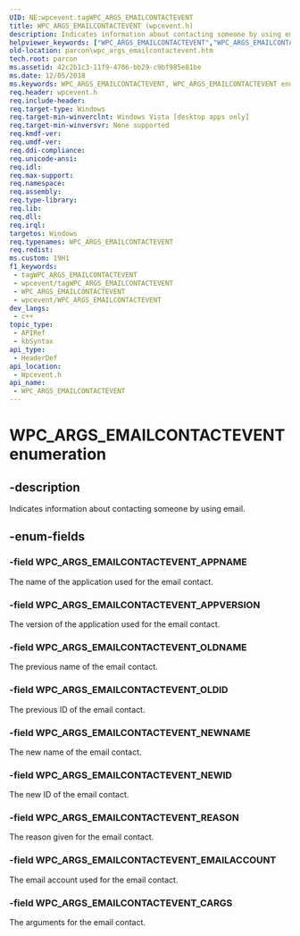 ```yaml
---
UID: NE:wpcevent.tagWPC_ARGS_EMAILCONTACTEVENT
title: WPC_ARGS_EMAILCONTACTEVENT (wpcevent.h)
description: Indicates information about contacting someone by using email.
helpviewer_keywords: ["WPC_ARGS_EMAILCONTACTEVENT","WPC_ARGS_EMAILCONTACTEVENT enumeration","WPC_ARGS_EMAILCONTACTEVENT_APPNAME","WPC_ARGS_EMAILCONTACTEVENT_APPVERSION","WPC_ARGS_EMAILCONTACTEVENT_CARGS","WPC_ARGS_EMAILCONTACTEVENT_EMAILACCOUNT","WPC_ARGS_EMAILCONTACTEVENT_NEWID","WPC_ARGS_EMAILCONTACTEVENT_NEWNAME","WPC_ARGS_EMAILCONTACTEVENT_OLDID","WPC_ARGS_EMAILCONTACTEVENT_OLDNAME","WPC_ARGS_EMAILCONTACTEVENT_REASON","parcon.wpc_args_emailcontactevent","wpcevent/WPC_ARGS_EMAILCONTACTEVENT","wpcevent/WPC_ARGS_EMAILCONTACTEVENT_APPNAME","wpcevent/WPC_ARGS_EMAILCONTACTEVENT_APPVERSION","wpcevent/WPC_ARGS_EMAILCONTACTEVENT_CARGS","wpcevent/WPC_ARGS_EMAILCONTACTEVENT_EMAILACCOUNT","wpcevent/WPC_ARGS_EMAILCONTACTEVENT_NEWID","wpcevent/WPC_ARGS_EMAILCONTACTEVENT_NEWNAME","wpcevent/WPC_ARGS_EMAILCONTACTEVENT_OLDID","wpcevent/WPC_ARGS_EMAILCONTACTEVENT_OLDNAME","wpcevent/WPC_ARGS_EMAILCONTACTEVENT_REASON"]
old-location: parcon\wpc_args_emailcontactevent.htm
tech.root: parcon
ms.assetid: 42c2b1c3-11f9-4706-bb29-c9bf985e81be
ms.date: 12/05/2018
ms.keywords: WPC_ARGS_EMAILCONTACTEVENT, WPC_ARGS_EMAILCONTACTEVENT enumeration, WPC_ARGS_EMAILCONTACTEVENT_APPNAME, WPC_ARGS_EMAILCONTACTEVENT_APPVERSION, WPC_ARGS_EMAILCONTACTEVENT_CARGS, WPC_ARGS_EMAILCONTACTEVENT_EMAILACCOUNT, WPC_ARGS_EMAILCONTACTEVENT_NEWID, WPC_ARGS_EMAILCONTACTEVENT_NEWNAME, WPC_ARGS_EMAILCONTACTEVENT_OLDID, WPC_ARGS_EMAILCONTACTEVENT_OLDNAME, WPC_ARGS_EMAILCONTACTEVENT_REASON, parcon.wpc_args_emailcontactevent, wpcevent/WPC_ARGS_EMAILCONTACTEVENT, wpcevent/WPC_ARGS_EMAILCONTACTEVENT_APPNAME, wpcevent/WPC_ARGS_EMAILCONTACTEVENT_APPVERSION, wpcevent/WPC_ARGS_EMAILCONTACTEVENT_CARGS, wpcevent/WPC_ARGS_EMAILCONTACTEVENT_EMAILACCOUNT, wpcevent/WPC_ARGS_EMAILCONTACTEVENT_NEWID, wpcevent/WPC_ARGS_EMAILCONTACTEVENT_NEWNAME, wpcevent/WPC_ARGS_EMAILCONTACTEVENT_OLDID, wpcevent/WPC_ARGS_EMAILCONTACTEVENT_OLDNAME, wpcevent/WPC_ARGS_EMAILCONTACTEVENT_REASON
req.header: wpcevent.h
req.include-header: 
req.target-type: Windows
req.target-min-winverclnt: Windows Vista [desktop apps only]
req.target-min-winversvr: None supported
req.kmdf-ver: 
req.umdf-ver: 
req.ddi-compliance: 
req.unicode-ansi: 
req.idl: 
req.max-support: 
req.namespace: 
req.assembly: 
req.type-library: 
req.lib: 
req.dll: 
req.irql: 
targetos: Windows
req.typenames: WPC_ARGS_EMAILCONTACTEVENT
req.redist: 
ms.custom: 19H1
f1_keywords:
 - tagWPC_ARGS_EMAILCONTACTEVENT
 - wpcevent/tagWPC_ARGS_EMAILCONTACTEVENT
 - WPC_ARGS_EMAILCONTACTEVENT
 - wpcevent/WPC_ARGS_EMAILCONTACTEVENT
dev_langs:
 - c++
topic_type:
 - APIRef
 - kbSyntax
api_type:
 - HeaderDef
api_location:
 - Wpcevent.h
api_name:
 - WPC_ARGS_EMAILCONTACTEVENT
---
```


# WPC_ARGS_EMAILCONTACTEVENT enumeration


## -description

Indicates information about contacting someone by using email.

## -enum-fields

### -field WPC_ARGS_EMAILCONTACTEVENT_APPNAME

The name of the application used for the email contact.

### -field WPC_ARGS_EMAILCONTACTEVENT_APPVERSION

The version of the application used for the email contact.

### -field WPC_ARGS_EMAILCONTACTEVENT_OLDNAME

The previous name of the email contact.

### -field WPC_ARGS_EMAILCONTACTEVENT_OLDID

The previous ID of the email contact.

### -field WPC_ARGS_EMAILCONTACTEVENT_NEWNAME

The new name of the email contact.

### -field WPC_ARGS_EMAILCONTACTEVENT_NEWID

The new ID of the email contact.

### -field WPC_ARGS_EMAILCONTACTEVENT_REASON

The reason given for the email contact.

### -field WPC_ARGS_EMAILCONTACTEVENT_EMAILACCOUNT

The email account used for the email contact.

### -field WPC_ARGS_EMAILCONTACTEVENT_CARGS

The arguments for the email contact.

